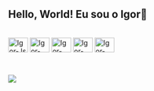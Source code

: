 ## Hello, World! Eu sou o Igor👋

<div style="display: inline_block"><br>
  <img align="center" alt="Igor-Js" height="30" width="40" src="https://cdn.jsdelivr.net/gh/devicons/devicon/icons/javascript/javascript-original.svg" />
  <img align="center" alt="Igor-TS" height="30" width="40" src="https://cdn.jsdelivr.net/gh/devicons/devicon@latest/icons/typescript/typescript-original.svg" />
  <img align="center" alt="Igor-NodeJS" height="30" width="40" src="https://cdn.jsdelivr.net/gh/devicons/devicon/icons/nodejs/nodejs-original.svg" />
  <img align="center" alt="Igor-MySQL" height="30" width="40" src="https://cdn.jsdelivr.net/gh/devicons/devicon@latest/icons/mysql/mysql-original-wordmark.svg" />
  <img align="center" alt="Igor-MongoDB" height="30" width="40" src="https://cdn.jsdelivr.net/gh/devicons/devicon@latest/icons/mongodb/mongodb-original-wordmark.svg" />
</div>
<br>

##

<div>
  <a href="https://linkedin.com/in/igor-oliveira-da-silva-449896268" target="_blank"><img src="https://img.shields.io/badge/LinkedIn-0077B5?style=for-the-badge&logo=linkedin&logoColor=white"></a>
</div>
